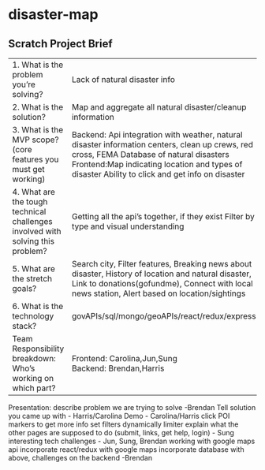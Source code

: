 # disaster-map
## Scratch Project Brief
| | |
|-|-|
|1. What is the problem you’re solving? | Lack of natural disaster info |
|2. What is the solution? | Map and aggregate all natural disaster/cleanup information|
|3. What is the MVP scope? (core features you must get working)|Backend: Api integration with weather, natural disaster information centers, clean up crews, red cross, FEMA Database of natural disasters <br>Frontend:Map indicating location and types of disaster Ability to click and get info on disaster|
|4. What are the tough technical challenges involved with solving this problem?|Getting all the api’s together, if they exist Filter by type and visual understanding|
|5. What are the stretch goals?|Search city, Filter features, Breaking news about disaster, History of location and natural disaster, Link to donations(gofundme), Connect with local news station, Alert based on location/sightings|
|6. What is the technology stack?| govAPIs/sql/mongo/geoAPIs/react/redux/express|
|Team Responsibility breakdown: Who’s working on which part?|Frontend: Carolina,Jun,Sung <br> Backend: Brendan,Harris|


Presentation:
describe problem we are trying to solve -Brendan
Tell solution you came up with - Harris/Carolina
Demo - Carolina/Harris
    click POI markers to get more info
    set filters dynamically
    limiter
    explain what the other pages are supposed to do (submit, links, get help, login) - Sung
interesting tech challenges -  Jun, Sung, Brendan
    working with google maps api
    incorporate react/redux with google maps
    incorporate database with above, challenges on the backend -Brendan